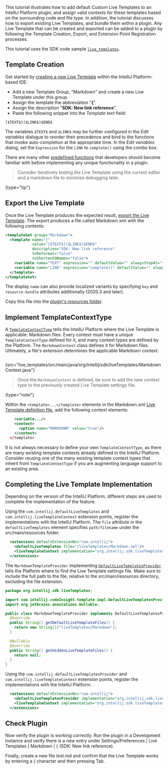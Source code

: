 [//]: # (title: Providing Live Templates)

<!-- Copyright 2000-2022 JetBrains s.r.o. and other contributors. Use of this source code is governed by the Apache 2.0 license that can be found in the LICENSE file. -->

This tutorial illustrates how to add default Custom Live Templates to an IntelliJ Platform plugin, and assign valid contexts for these templates based on the surrounding code and file type.
In addition, the tutorial discusses how to export existing Live Templates, and bundle them within a plugin.
Any Live Template that can be created and exported can be added to a plugin by following the Template Creation, Export, and Extension Point Registration processes.

This tutorial uses the SDK code sample [`live_templates`](https://github.com/JetBrains/intellij-sdk-code-samples/tree/main/live_templates).

## Template Creation
Get started by [creating a new Live Template](https://www.jetbrains.com/idea/help/creating-and-editing-live-templates.html) within the IntelliJ Platform-based IDE:
* Add a new Template Group, "Markdown" and create a new Live Template under this group.
* Assign the template the abbreviation "**{**".
* Assign the description "**SDK: New link reference**".
* Paste the following snippet into the *Template text* field:

```text
[$TEXT$]($LINK$)$END$
```

The variables `$TEXT$` and `$LINK$` may be further configured in the *Edit variables* dialogue to reorder their precedence and bind to the functions that invoke auto-completion at the appropriate time.
In the *Edit variables* dialog, set the `Expression` for the `LINK` to `complete()` using the combo box.

There are many other [predefined functions](https://www.jetbrains.com/idea/help/creating-and-editing-template-variables.html) that developers should become familiar with before implementing any unique functionality in a plugin.

> Consider iteratively testing the Live Template using the current editor and a markdown file to minimize debugging later.
>
{type="tip"}

## Export the Live Template
Once the Live Template produces the expected result, [export the Live Template](https://www.jetbrains.com/help/idea/sharing-live-templates.html).
The export produces a file called <path>Markdown.xml</path> with the following contents:

```xml
<templateSet group="Markdown">
  <template name="{"
            value="[$TEXT$]($LINK$)$END$"
            description="SDK: New link reference"
            toReformat="false"
            toShortenFQNames="false">
    <variable name="TEXT" expression="" defaultValue="" alwaysStopAt="true" />
    <variable name="LINK" expression="complete()" defaultValue="" alwaysStopAt="true" />
  </template>
</templateSet>
```

The display `name` can also provide localized variants by specifying `key` and `resource-bundle` attributes additionally (2020.3 and later).

Copy this file into the [plugin's resources folder](https://github.com/JetBrains/intellij-sdk-code-samples/tree/main/live_templates/src/main/resources/liveTemplates).

## Implement TemplateContextType
A [`TemplateContextType`](upsource:///platform/analysis-api/src/com/intellij/codeInsight/template/TemplateContextType.java) tells the IntelliJ Platform where the Live Template is applicable: Markdown files.
Every context must have a unique `TemplateContextType` defined for it, and many context types are defined by the Platform.
The `MarkdownContext` class defines it for Markdown files.
Ultimately, a file's extension determines the applicable Markdown context.

```java
```
{src="live_templates/src/main/java/org/intellij/sdk/liveTemplates/MarkdownContext.java"}

> Once the `MarkdownContext` is defined, be sure to add the new context type to the previously created Live Template settings file.
>
{type="note"}

Within the `<template>...</template>` elements in the <path>Markdown.xml</path> [Live Template definition file](#export-the-live-template), add the following context elements:

```xml
    <variable.../>
    <context>
      <option name="MARKDOWN" value="true"/>
    </context>
  </template>
```

It is not always necessary to define your own `TemplateContextType`, as there are many existing template contexts already defined in the IntelliJ Platform.
Consider reusing one of the many existing template context types that inherit from `TemplateContextType` if you are augmenting language support to an existing area.

## Completing the Live Template Implementation
Depending on the version of the IntelliJ Platform, different steps are used to complete the implementation of the feature.

<tabs>
<tab title="2020.1 and later">

Using the `com.intellij.defaultLiveTemplates` and `com.intellij.liveTemplateContext` extension points, register the implementations with the IntelliJ Platform.
The `file` attribute in the `defaultLiveTemplates` element specifies `path/filename` under the <path>src/main/resources</path> folder.

```xml
  <extensions defaultExtensionNs="com.intellij">
    <defaultLiveTemplates file="/liveTemplates/Markdown.xml"/>
    <liveTemplateContext implementation="org.intellij.sdk.liveTemplates.MarkdownContext"/>
  </extensions>
```

</tab>

<tab title="Versions 2019.3 and Earlier">

The `MarkdownTemplateProvider` implementing [`DefaultLiveTemplatesProvider`](upsource:///platform/lang-impl/src/com/intellij/codeInsight/template/impl/DefaultLiveTemplatesProvider.java) tells the Platform where to find the Live Template settings file.
Make sure to include the full path to the file, relative to the <path>src/main/resources</path> directory, excluding the file extension.

```java
package org.intellij.sdk.liveTemplates;

import com.intellij.codeInsight.template.impl.DefaultLiveTemplatesProvider;
import org.jetbrains.annotations.Nullable;

public class MarkdownTemplateProvider implements DefaultLiveTemplatesProvider {
  @Override
  public String[] getDefaultLiveTemplateFiles() {
    return new String[]{"liveTemplates/Markdown"};
  }

  @Nullable
  @Override
  public String[] getHiddenLiveTemplateFiles() {
    return null;
  }
}
```

Using the `com.intellij.defaultLiveTemplatesProvider` and `com.intellij.liveTemplateContext` extension points, register the implementations with the IntelliJ Platform.

```xml
  <extensions defaultExtensionNs="com.intellij">
    <defaultLiveTemplatesProvider implementation="org.intellij.sdk.liveTemplates.MarkdownTemplateProvider"/>
    <liveTemplateContext implementation="org.intellij.sdk.liveTemplates.MarkdownContext"/>
  </extensions>
```

</tab>
</tabs>

## Check Plugin
Now verify the plugin is working correctly.
Run the plugin in a Development Instance and verify there is a new entry under <menupath>Settings/Preferences | Live Templates | Markdown | \{ (SDK: New link reference)</menupath>.

Finally, create a new file <path>test.md</path> and confirm that the Live Template works by entering a <shortcut>{</shortcut> character and then pressing <shortcut>Tab</shortcut>.
